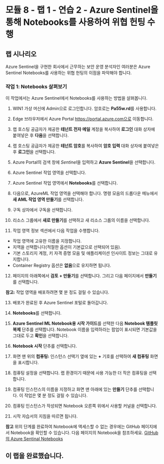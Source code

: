 ﻿# 모듈 8 - 랩 1 - 연습 2 - Azure Sentinel을 통해 Notebooks를 사용하여 위협 헌팅 수행

## 랩 시나리오

Azure Sentinel을 구현한 회사에서 근무하는 보안 운영 분석자인 여러분은 Azure Sentinel Notebooks를 사용하는 위협 헌팅의 이점을 파악해야 합니다.

### 작업 1: Notebooks 살펴보기

이 작업에서는 Azure Sentinel에서 Notebooks를 사용하는 방법을 살펴봅니다.

1. WIN1 가상 머신에 Admin으로 로그인합니다. 암호로는 **Pa55w.rd**를 사용합니다.  

2. Edge 브라우저에서 Azure Portal https://portal.azure.com으로 이동합니다.

3. 랩 호스팅 공급자가 제공한 **테넌트 전자 메일** 계정을 복사하여 **로그인** 대화 상자에 붙여넣은 후 **다음**을 선택합니다.

4. 랩 호스팅 공급자가 제공한 **테넌트 암호**를 복사하여 **암호 입력** 대화 상자에 붙여넣은 후 **로그인**을 선택합니다.

5. Azure Portal의 검색 창에 *Sentinel*을 입력하고 **Azure Sentinel**을 선택합니다.

6. Azure Sentinel 작업 영역을 선택합니다.

7. Azure Sentinel 작업 영역에서 **Notebooks**를 선택합니다.

8. 다음으로, AzureML 작업 영역을 선택해야 합니다. 명령 모음의 드롭다운 메뉴에서 **새 AML 작업 영역 만들기**를 선택합니다.

9. 구독 상자에서 구독을 선택합니다.

10. 리소스 그룹에서 **새로 만들기**를 선택하고 새 리소스 그룹의 이름을 선택합니다. 

11.	작업 영역 정보 섹션에서 다음 작업을 수행합니다.
- 작업 영역에 고유한 이름을 지정합니다.
- 지역을 선택합니다(적절한 옵션이 기본값으로 선택되어 있음).
- 기본 스토리지 계정, 키 자격 증명 모음 및 애플리케이션 인사이트 정보는 그대로 유지합니다.
- Container Registry 옵션은 **없음**으로 유지하면 됩니다.

12.	페이지의 아래쪽에서 **검토 + 만들기**를 선택합니다. 그리고 다음 페이지에서 **만들기**를 선택합니다. 

**참고:** 작업 영역을 배포하려면 몇 분 정도 걸릴 수 있습니다. 

13.	배포가 완료된 후 Azure Sentinel 포털로 돌아갑니다.

14. **Notebooks**를 선택합니다. 

15. **Azure Sentinel ML Notebook용 시작 가이드**를 선택한 다음 **Notebook 템플릿 복제** 단추를 선택합니다.  Notebook 이름을 입력하라는 팝업이 표시되면 기본값을 그대로 두고 **확인**을 선택합니다.

16. **Notebook 시작** 단추를 선택합니다.

17.	화면 맨 위의 **컴퓨팅:** 인스턴스 선택기 옆에 있는 **+** 기호를 선택하여 **새 컴퓨팅** 화면을 표시합니다.

18.	컴퓨팅 설정을 선택합니다.  랩 환경이기 때문에 사용 가능한 더 작은 컴퓨팅을 선택합니다.

19.	컴퓨팅 인스턴스의 이름을 지정하고 화면 맨 아래에 있는 **만들기** 단추를 선택합니다.  이 작업은 몇 분 정도 걸릴 수 있습니다.

20.	컴퓨팅 인스턴스가 작성되면 Notebook 오른쪽 위에서 사용할 커널을 선택합니다.

21. 시작 자습서의 지침을 따르면 됩니다.

**참고** 위의 단계를 완료하여 Notebook에 액세스할 수 없는 경우에는 GitHub 페이지에서 Notebook을 확인할 수 있습니다.  다음 페이지의 Notebook을 참조하세요. [GitHub의 Azure Sentinal Notebooks](https://github.com/Azure/Azure-Sentinel-Notebooks/blob/8122bca32387d60a8ee9c058ead9d3ab8f4d61e6/A%20Getting%20Started%20Guide%20For%20Azure%20Sentinel%20ML%20Notebooks.ipynb) 

## 이 랩을 완료했습니다.
